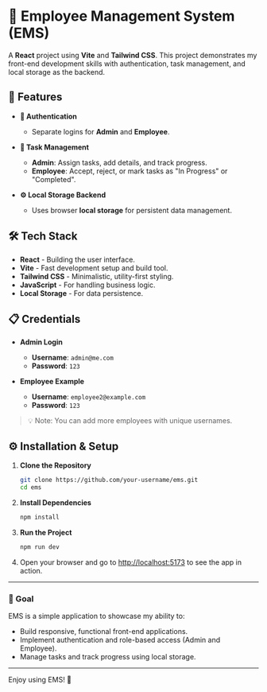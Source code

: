 
# 🚀 Employee Management System (EMS)

A **React** project using **Vite** and **Tailwind CSS**. This project demonstrates my front-end development skills with authentication, task management, and local storage as the backend.

## 🌟 Features

- **🔑 Authentication**  
  - Separate logins for **Admin** and **Employee**.
  
- **📝 Task Management**  
  - **Admin**: Assign tasks, add details, and track progress.
  - **Employee**: Accept, reject, or mark tasks as "In Progress" or "Completed".

- **⚙️ Local Storage Backend**  
  - Uses browser **local storage** for persistent data management.

## 🛠️ Tech Stack

- **React** - Building the user interface.
- **Vite** - Fast development setup and build tool.
- **Tailwind CSS** - Minimalistic, utility-first styling.
- **JavaScript** - For handling business logic.
- **Local Storage** - For data persistence.

## 📋 Credentials

- **Admin Login**  
  - **Username**: `admin@me.com`  
  - **Password**: `123`

- **Employee Example**  
  - **Username**: `employee2@example.com`  
  - **Password**: `123`

> 💡 Note: You can add more employees with unique usernames.

## ⚙️ Installation & Setup

1. **Clone the Repository**  
   ```bash
   git clone https://github.com/your-username/ems.git
   cd ems
   ```

2. **Install Dependencies**  
   ```bash
   npm install
   ```

3. **Run the Project**  
   ```bash
   npm run dev
   ```

4. Open your browser and go to [http://localhost:5173](http://localhost:5173) to see the app in action.

---

### 🎯 Goal

EMS is a simple application to showcase my ability to:
- Build responsive, functional front-end applications.
- Implement authentication and role-based access (Admin and Employee).
- Manage tasks and track progress using local storage.

---

Enjoy using EMS! 🚀
